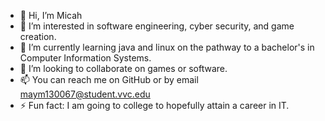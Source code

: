 - 👋 Hi, I’m Micah
- 👀 I’m interested in software engineering, cyber security, and game creation.
- 🌱 I’m currently learning java and linux on the pathway to a bachelor's in Computer Information Systems.
- 💞️ I’m looking to collaborate on games or software.
- 📫 You can reach me on GitHub or by email maym130067@student.vvc.edu
- ⚡ Fun fact: I am going to college to hopefully attain a career in IT.
